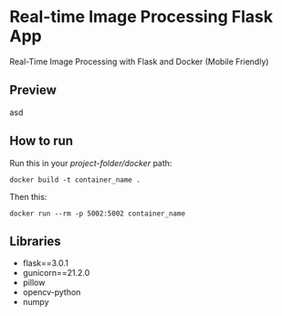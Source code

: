 # Real-time Image Processing Flask App
Real-Time Image Processing with Flask and Docker (Mobile Friendly)
## Preview
asd
## How to run
Run this in your *project-folder/docker* path:
```
docker build -t container_name .
```
Then this:
```
docker run --rm -p 5002:5002 container_name
```
## Libraries
- flask==3.0.1
- gunicorn==21.2.0
- pillow
- opencv-python
- numpy
